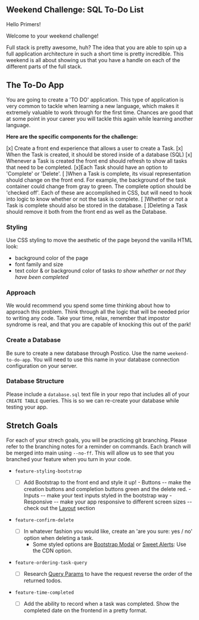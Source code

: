 
## Weekend Challenge: SQL To-Do List

Hello Primers! 

Welcome to your weekend challenge!

Full stack is pretty awesome, huh? The idea that you are able to spin up a full
application architecture in such a short time is pretty incredible. This
weekend is all about showing us that you have a handle on each of the different
parts of the full stack. 

## The To-Do App

You are going to create a 'TO DO' application. This type of application is very
common to tackle when learning a new language, which makes it extremely
valuable to work through for the first time. Chances are good that at some
point in your career you will tackle this again while learning another
language.

**Here are the specific components for the challenge:**

[x] Create a front end experience that allows a user to create a Task.
[x] When the Task is created, it should be stored inside of a database (SQL)
[x] Whenever a Task is created the front end should refresh to show all tasks
  that need to be completed.
[x]Each Task should have an option to 'Complete' or 'Delete'.
[ ]When a Task is complete, its visual representation should change on the front
  end. For example, the background of the task container could change from gray
  to green. The complete option should be  'checked off'. Each of these are
  accomplished in CSS, but will need to hook into logic to know whether or not
  the task is complete.
[ ]Whether or not a Task is complete should also be stored in the database.
[ ]Deleting a Task should remove it both from the front end as well as the
  Database.

### Styling

Use CSS styling to move the aesthetic of the page beyond the vanilla HTML look:
  - background color of the page
  - font family and size
  - text color & or background color of tasks *to show whether or not they have
    been completed*

### Approach

We would recommend you spend some time thinking about how to approach this
problem. Think through all the logic that will be needed prior to writing any
code. Take your time, relax, remember that impostor syndrome is real, and that
you are capable of knocking this out of the park!

### Create a Database

Be sure to create a new database through Postico. Use the name
`weekend-to-do-app`. You will need to use this name in your database connection
configuration on your server.

### Database Structure

Please include a `database.sql` text file in your repo that includes all of
your `CREATE TABLE` queries. This is so we can re-create your database while
testing your app.

## Stretch Goals

For each of your strech goals, you will be practicing git branching. Please
refer to the branching notes for a reminder on commands. Each branch will be
merged into main using `--no-ff`. This will allow us to see that you branched
your feature when you turn in your code.

- `feature-styling-bootstrap` 

    - [ ]  Add Bootstrap to the front end and style it up!
      -  Buttons -- make the creation buttons and completion buttons green and
         the delete red.
      -  Inputs -- make your text inputs styled in the bootstrap way
      -  Responsive -- make your app responsive to different screen sizes --
         check out the
         [Layout](https://getbootstrap.com/docs/4.1/layout/overview/) section

- `feature-confirm-delete`

    - [ ]  In whatever fashion you would like, create an 'are you sure: yes /
      no' option when deleting a task.
        - Some styled options are [Bootstrap
          Modal](https://getbootstrap.com/docs/4.0/components/modal/) or [Sweet
          Alerts](https://sweetalert.js.org/guides/): Use the CDN option.

- `feature-ordering-task-query` 

    - [ ]  Research [Query Params](https://expressjs.com/en/api.html#req.query)
      to have the request reverse the order of the returned todos. 
    
- `feature-time-completed` 

    - [ ]  Add the ability to record when a task was completed. Show the
      completed date on the frontend in a pretty format.
